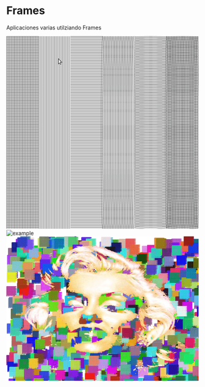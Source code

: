 # Frames

Aplicaciones varias utilziando Frames

![example](app/example.gif)
![example](app2/example.gif)
![example](img/example.gif)
